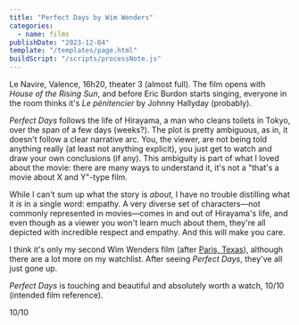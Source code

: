 ```yaml
---
title: "Perfect Days by Wim Wenders"
categories:
  - name: films
publishDate: "2023-12-04"
template: "/templates/page.html"
buildScript: "/scripts/processNote.js"
---
```


Le Navire, Valence, 16h20, theater 3 (almost full). The film opens with _House of the Rising Sun_, and before Eric Burdon starts singing, everyone in the room thinks it's _Le pénitencier_ by Johnny Hallyday (probably).

_Perfect Days_ follows the life of Hirayama, a man who cleans toilets in Tokyo, over the span of a few days (weeks?). The plot is pretty ambiguous, as in, it doesn't follow a clear narrative arc. You, the viewer, are not being told anything really (at least not anything explicit), you just get to watch and draw your own conclusions (if any). This ambiguity is part of what I loved about the movie: there are many ways to understand it, it's not a "that's a movie about X and Y"-type film.

While I can't sum up what the story is _about_, I have no trouble distilling what it _is_ in a single word: empathy. A very diverse set of characters—not commonly represented in movies—comes in and out of Hirayama's life, and even though as a viewer you won't learn much about them, they're all depicted with incredible respect and empathy. And this will make you care.

I think it's only my second Wim Wenders film (after [Paris, Texas](/notes/paris-texas-by-wim-wenders/)), although there are a lot more on my watchlist. After seeing _Perfect Days_, they've all just gone up.

_Perfect Days_ is touching and beautiful and absolutely worth a watch, 10/10 (intended film reference).

10/10
